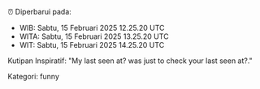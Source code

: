 ⏰ Diperbarui pada:
- WIB: Sabtu, 15 Februari 2025 12.25.20 UTC
- WITA: Sabtu, 15 Februari 2025 13.25.20 UTC
- WIT: Sabtu, 15 Februari 2025 14.25.20 UTC

Kutipan Inspiratif:
"My last seen at? was just to check your last seen at?."


Kategori: funny

